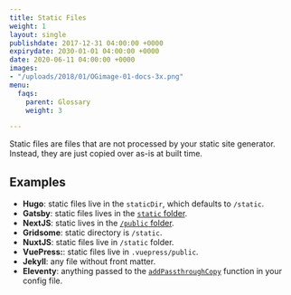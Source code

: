 ```yaml
---
title: Static Files
weight: 1
layout: single
publishdate: 2017-12-31 04:00:00 +0000
expirydate: 2030-01-01 04:00:00 +0000
date: 2020-06-11 04:00:00 +0000
images:
- "/uploads/2018/01/OGimage-01-docs-3x.png"
menu:
  faqs:
    parent: Glossary
    weight: 3

---
```

Static files are files that are not processed by your static site generator. Instead, they are just copied over as-is at built time.

## Examples

* **Hugo**: static files live in the `staticDir`, which defaults to `/static`.
* **Gatsby**: static files lives in the [`static` folder](https://www.gatsbyjs.org/docs/static-folder/).
* **NextJS**: static lives in the [`/public` folder](https://nextjs.org/docs/basic-features/static-file-serving).
* **Gridsome**: static directory is `/static`.
* **NuxtJS**: static files live in `/static` folder.
* **VuePress:**: static files live in `.vuepress/public`.
* **Jekyll**: any file without front matter.
* **Eleventy**: anything passed to the [`addPassthroughCopy`](https://www.11ty.dev/docs/copy/) function in your config file.
